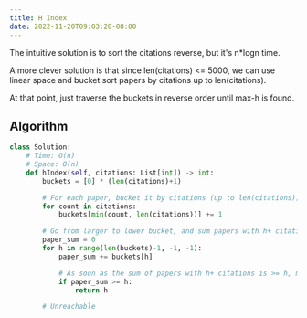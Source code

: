 ```yaml
---
title: H Index
date: 2022-11-20T09:03:20-08:00
---
```


The intuitive solution is to sort the citations reverse, but it's n*logn time.

A more clever solution is that since len(citations) <= 5000, we can use linear space
and bucket sort papers by citations up to len(citations).

At that point, just traverse the buckets in reverse order until max-h is found.

## Algorithm

```python
class Solution:
    # Time: O(n)
    # Space: O(n)
    def hIndex(self, citations: List[int]) -> int:
        buckets = [0] * (len(citations)+1)

        # For each paper, bucket it by citations (up to len(citations))
        for count in citations:
            buckets[min(count, len(citations))] += 1

        # Go from larger to lower bucket, and sum papers with h+ citations
        paper_sum = 0
        for h in range(len(buckets)-1, -1, -1):
            paper_sum += buckets[h]

            # As soon as the sum of papers with h+ citations is >= h, max h has been found.
            if paper_sum >= h:
                return h

        # Unreachable

```


